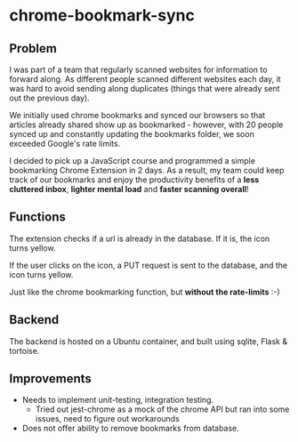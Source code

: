 # chrome-bookmark-sync

## Problem
I was part of a team that regularly scanned websites for information to forward along. As different people scanned different websites each day, it was hard to avoid sending along duplicates (things that were already sent out the previous day).

We initially used chrome bookmarks and synced our browsers so that articles already shared show up as bookmarked - however, with 20 people synced up and constantly updating the bookmarks folder, we soon exceeded Google's rate limits.

I decided to pick up a JavaScript course and programmed a simple bookmarking Chrome Extension in 2 days. As a result, my team could keep track of our bookmarks and enjoy the productivity benefits of a **less cluttered inbox**, **lighter mental load** and **faster scanning overall**!

## Functions
The extension checks if a url is already in the database. If it is, the icon turns yellow.

If the user clicks on the icon, a PUT request is sent to the database, and the icon turns yellow.

Just like the chrome bookmarking function, but **without the rate-limits** :-)

## Backend
The backend is hosted on a Ubuntu container, and built using sqlite, Flask & tortoise.

## Improvements
- Needs to implement unit-testing, integration testing.
  - Tried out jest-chrome as a mock of the chrome API but ran into some issues, need to figure out workarounds
- Does not offer ability to remove bookmarks from database.
